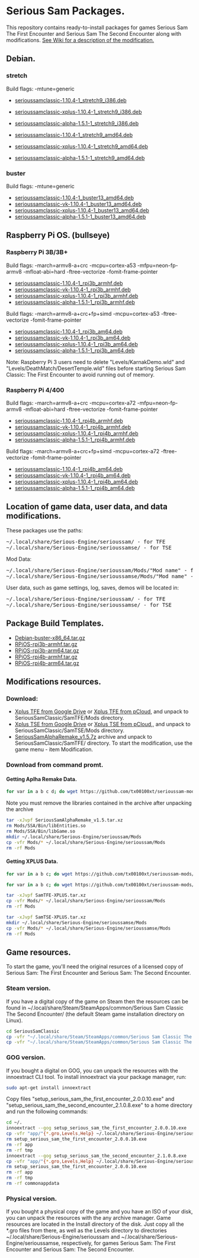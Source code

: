 # Serious Sam Packages.

This repository contains ready-to-install packages for games Serious Sam The First Encounter and Serious Sam The Second Encounter along with modifications.
[See Wiki for a description of the modification.](https://github.com/tx00100xt/serioussam-packages/wiki)

## Debian.

### stretch

Build flags: -mtune=generic

* [serioussamclassic-1.10.4-1_stretch9_i386.deb](https://github.com/tx00100xt/serioussam-packages/raw/main/Debian/stretch/i386/serioussamclassic-1.10.4-1_stretch9_i386.deb)   
* [serioussamclassic-xplus-1.10.4-1_stretch9_i386.deb](https://github.com/tx00100xt/serioussam-packages/raw/main/Debian/stretch/i386/serioussamclassic-xplus-1.10.4-1_stretch9_i386.deb)  
* [serioussamclassic-alpha-1.5.1-1_stretch9_i386.deb](https://github.com/tx00100xt/serioussam-packages/raw/main/Debian/stretch/i386/serioussamclassic-alpha-1.5.1-1_stretch9_i386.deb)

* [serioussamclassic-1.10.4-1_stretch9_amd64.deb](https://github.com/tx00100xt/serioussam-packages/raw/main/Debian/stretch/amd64/serioussamclassic-1.10.4-1_stretch9_amd64.deb)   
* [serioussamclassic-xplus-1.10.4-1_stretch9_amd64.deb](https://github.com/tx00100xt/serioussam-packages/raw/main/Debian/stretch/amd64/serioussamclassic-xplus-1.10.4-1_stretch9_amd64.deb)  
* [serioussamclassic-alpha-1.5.1-1_stretch9_amd64.deb](https://github.com/tx00100xt/serioussam-packages/raw/main/Debian/stretch/amd64/serioussamclassic-alpha-1.5.1-1_stretch9_amd64.deb)

### buster

Build flags: -mtune=generic

* [serioussamclassic-1.10.4-1_buster13_amd64.deb](https://github.com/tx00100xt/serioussam-packages/raw/main/Debian/buster/amd64/serioussamclassic-1.10.4-1_buster13_amd64.deb)  
* [serioussamclassic-vk-1.10.4-1_buster13_amd64.deb](https://github.com/tx00100xt/serioussam-packages/raw/main/Debian/buster/amd64/serioussamclassic-vk-1.10.4-1_buster13_amd64.deb)  
* [serioussamclassic-xplus-1.10.4-1_buster13_amd64.deb](https://github.com/tx00100xt/serioussam-packages/raw/main/Debian/buster/amd64/serioussamclassic-xplus-1.10.4-1_buster13_amd64.deb)  
* [serioussamclassic-alpha-1.5.1-1_buster13_amd64.deb](https://github.com/tx00100xt/serioussam-packages/raw/main/Debian/buster/amd64/serioussamclassic-alpha-1.5.1-1_buster13_amd64.deb)

## Raspberry Pi OS. (bullseye)

### Raspberry Pi 3B/3B+

Build flags: -march=armv8-a+crc -mcpu=cortex-a53 -mfpu=neon-fp-armv8 -mfloat-abi=hard -ftree-vectorize -fomit-frame-pointer

* [serioussamclassic-1.10.4-1_rpi3b_armhf.deb](https://github.com/tx00100xt/serioussam-packages/raw/main/RasberryPiOS/RPi3B/armhf/serioussamclassic-1.10.4-1_rpi3b_armhf.deb)  
* [serioussamclassic-vk-1.10.4-1_rpi3b_armhf.deb](https://github.com/tx00100xt/serioussam-packages/raw/main/RasberryPiOS/RPi3B/armhf/serioussamclassic-vk-1.10.4-1_rpi3b_armhf.deb)  
* [serioussamclassic-xplus-1.10.4-1_rpi3b_armhf.deb](https://github.com/tx00100xt/serioussam-packages/raw/main/RasberryPiOS/RPi3B/armhf/serioussamclassic-xplus-1.10.4-1_rpi3b_armhf.deb)  
* [serioussamclassic-alpha-1.5.1-1_rpi3b_armhf.deb](https://github.com/tx00100xt/serioussam-packages/raw/main/RasberryPiOS/RPi3B/armhf/serioussamclassic-alpha-1.5.1-1_rpi3b_armhf.deb)

Build flags: -march=armv8-a+crc+fp+simd -mcpu=cortex-a53 -ftree-vectorize -fomit-frame-pointer

* [serioussamclassic-1.10.4-1_rpi3b_am64.deb](https://github.com/tx00100xt/serioussam-packages/raw/main/RasberryPiOS/RPi3B/arm64/serioussamclassic-1.10.4-1_rpi3b_arm64.deb)  
* [serioussamclassic-vk-1.10.4-1_rpi3b_am64.deb](https://github.com/tx00100xt/serioussam-packages/raw/main/RasberryPiOS/RPi3B/arm64/serioussamclassic-vk-1.10.4-1_rpi3b_arm64.deb)  
* [serioussamclassic-xplus-1.10.4-1_rpi3b_am64.deb](https://github.com/tx00100xt/serioussam-packages/raw/main/RasberryPiOS/RPi3B/arm64/serioussamclassic-xplus-1.10.4-1_rpi3b_arm64.deb)  
* [serioussamclassic-alpha-1.5.1-1_rpi3b_am64.deb](https://github.com/tx00100xt/serioussam-packages/raw/main/RasberryPiOS/RPi3B/arm64/serioussamclassic-alpha-1.5.1-1_rpi3b_arm64.deb)

Note: Raspberry Pi 3 users need to delete "Levels/KarnakDemo.wld" and "Levels/DeathMatch/DesertTemple.wld" files
before starting Serious Sam Classic: The First Encounter to avoid running out of memory.

### Raspberry Pi 4/400

Build flags: -march=armv8-a+crc -mcpu=cortex-a72 -mfpu=neon-fp-armv8 -mfloat-abi=hard -ftree-vectorize -fomit-frame-pointer

* [serioussamclassic-1.10.4-1_rpi4b_armhf.deb](https://github.com/tx00100xt/serioussam-packages/raw/main/RasberryPiOS/RPi4B/armhf/serioussamclassic-1.10.4-1_rpi4b_armhf.deb)  
* [serioussamclassic-vk-1.10.4-1_rpi4b_armhf.deb](https://github.com/tx00100xt/serioussam-packages/raw/main/RasberryPiOS/RPi4B/armhf/serioussamclassic-vk-1.10.4-1_rpi4b_armhf.deb)  
* [serioussamclassic-xplus-1.10.4-1_rpi4b_armhf.deb](https://github.com/tx00100xt/serioussam-packages/raw/main/RasberryPiOS/RPi4B/armhf/serioussamclassic-xplus-1.10.4-1_rpi4b_armhf.deb)  
* [serioussamclassic-alpha-1.5.1-1_rpi4b_armhf.deb](https://github.com/tx00100xt/serioussam-packages/raw/main/RasberryPiOS/RPi4B/armhf/serioussamclassic-alpha-1.5.1-1_rpi4b_armhf.deb)

Build flags: -march=armv8-a+crc+fp+simd -mcpu=cortex-a72 -ftree-vectorize -fomit-frame-pointer

* [serioussamclassic-1.10.4-1_rpi4b_am64.deb](https://github.com/tx00100xt/serioussam-packages/raw/main/RasberryPiOS/RPi4B/arm64/serioussamclassic-1.10.4-1_rpi4b_arm64.deb)  
* [serioussamclassic-vk-1.10.4-1_rpi4b_am64.deb](https://github.com/tx00100xt/serioussam-packages/raw/main/RasberryPiOS/RPi4B/arm64/serioussamclassic-vk-1.10.4-1_rpi4b_arm64.deb)  
* [serioussamclassic-xplus-1.10.4-1_rpi4b_am64.deb](https://github.com/tx00100xt/serioussam-packages/raw/main/RasberryPiOS/RPi4B/arm64/serioussamclassic-xplus-1.10.4-1_rpi4b_arm64.deb)  
* [serioussamclassic-alpha-1.5.1-1_rpi4b_am64.deb](https://github.com/tx00100xt/serioussam-packages/raw/main/RasberryPiOS/RPi4B/arm64/serioussamclassic-alpha-1.5.1-1_rpi4b_arm64.deb)

## Location of game data, user data, and data modifications.

These packages use the paths:
<pre>
~/.local/share/Serious-Engine/serioussam/ - for TFE
~/.local/share/Serious-Engine/serioussamse/ - for TSE
</pre>
Mod Data:
<pre>
~/.local/share/Serious-Engine/serioussam/Mods/"Mod name" - for TFE
~/.local/share/Serious-Engine/serioussamse/Mods/"Mod name" - for TSE
</pre>

User data, such as game settings, log, saves, demos will be located in:
<pre>
~/.local/share/Serious-Engine/serioussam/ - for TFE
~/.local/share/Serious-Engine/serioussamse/ - for TSE
</pre>

## Package Build Templates.

* [Debian-buster-x86_64.tar.gz](https://github.com/tx00100xt/serioussam-packages/raw/main/Templates/Debian-buster-x86_64.tar.gz)  
* [RPiOS-rpi3b-armhf.tar.gz](https://github.com/tx00100xt/serioussam-packages/raw/main/Templates/RPiOS-rpi3b-armhf.tar.gz)  
* [RPiOS-rpi3b-arm64.tar.gz](https://github.com/tx00100xt/serioussam-packages/raw/main/Templates/RPiOS-rpi3b-arm64.tar.gz)  
* [RPiOS-rpi4b-armhf.tar.gz](https://github.com/tx00100xt/serioussam-packages/raw/main/Templates/RPiOS-rpi4b-armhf.tar.gz)  
* [RPiOS-rpi4b-arm64.tar.gz](https://github.com/tx00100xt/serioussam-packages/raw/main/Templates/RPiOS-rpi4b-arm64.tar.gz)  

## Modifications resources.

### Download:
- [Xplus TFE from Google Drive] or [Xplus TFE from pCloud], and unpack to  SeriousSamClassic/SamTFE/Mods directory.
- [Xplus TSE from Google Drive] or [Xplus TSE from pCloud],, and unpack to  SeriousSamClassic/SamTSE/Mods directory.
- [SeriousSamAlphaRemake_v1.5.7z] archive and unpack to  SeriousSamClassic/SamTFE/ directory.
To start the modification, use the game menu - item Modification.

### Download from command promt.
#### Getting Aplha Remake Data.
```bash 
for var in a b c d; do wget https://github.com/tx00100xt/serioussam-mods/raw/main/SamTFE-SSA/SeriousSamAlphaRemake_v1.5.tar.xz.parta$var; done; cat SeriousSamAlphaRemake_v1.5.tar.xz.part* > SeriousSamAlphaRemake_v1.5.tar.xz
```
Note you must remove the libraries contained in the archive after unpacking the archive

```bash
tar -xJvpf SeriousSamAlphaRemake_v1.5.tar.xz 
rm Mods/SSA/Bin/libEntities.so
rm Mods/SSA/Bin/libGame.so
mkdir ~/.local/share/Serious-Engine/serioussam/Mods
cp -vfr Mods/* ~/.local/share/Serious-Engine/serioussam/Mods
rm -rf Mods
```

#### Getting XPLUS Data.
```bash 
for var in a b c; do wget https://github.com/tx00100xt/serioussam-mods/raw/main/SamTFE-XPLUS/SamTFE-XPLUS.tar.xz.parta$var; done; cat SamTFE-XPLUS.tar.xz.part* > SamTFE-XPLUS.tar.xz

for var in a b c; do wget https://github.com/tx00100xt/serioussam-mods/raw/main/SamTSE-XPLUS/SamTSE-XPLUS.tar.xz.parta$var; done; cat SamTSE-XPLUS.tar.xz.part* > SamTSE-XPLUS.tar.xz
```
```bash
tar -xJvpf SamTFE-XPLUS.tar.xz
cp -vfr Mods/* ~/.local/share/Serious-Engine/serioussam/Mods
rm -rf Mods
```
```bash
tar -xJvpf SamTSE-XPLUS.tar.xz
mkdir ~/.local/share/Serious-Engine/serioussamse/Mods
cp -vfr Mods/* ~/.local/share/Serious-Engine/serioussamse/Mods
rm -rf Mods
```

## Game resources.

To start the game, you'll need the original resurces of a licensed copy of Serious Sam: The First Encounter and Serious Sam: The Second Encounter.

### Steam version. 

If you have a digital copy of the game on Steam then the resources can be found in 
~/.local/share/Steam/SteamApps/common/Serious Sam Classic The Second Encounter/ (the default Steam game installation directory on Linux).

```bash 
cd SeriousSamClassic
cp -vfr "~/.local/share/Steam/SteamApps/common/Serious Sam Classic The First Encounter/"{*.gro,Levels,Help} ~/.local/share/Serious-Engine/serioussam
cp -vfr "~/.local/share/Steam/SteamApps/common/Serious Sam Classic The Second Encounter/"{*.gro,Levels,Help} ~/.local/share/Serious-Engine/serioussamse
```

### GOG version.

If you bought a digital on GOG, you can unpack the resources with the innoextract CLI tool. To install innoextract via your package manager, run:

```bash 
sudo apt-get install innoextract
```

Copy files "setup_serious_sam_the_first_encounter_2.0.0.10.exe" and "setup_serious_sam_the_second_encounter_2.1.0.8.exe" 
to a home directory and run the following commands:

```bash 
cd ~/.
innoextract --gog setup_serious_sam_the_first_encounter_2.0.0.10.exe
cp -vfr "app/"{*.gro,Levels,Help} ~/.local/share/Serious-Engine/serioussam
rm setup_serious_sam_the_first_encounter_2.0.0.10.exe
rm -rf app
rm -rf tmp
innoextract --gog setup_serious_sam_the_second_encounter_2.1.0.8.exe
cp -vfr "app/"{*.gro,Levels,Help} ~/.local/share/Serious-Engine/serioussamse
rm setup_serious_sam_the_first_encounter_2.0.0.10.exe
rm -rf app
rm -rf tmp
rm -rf commonappdata
```
### Physical  version.

If you bought a physical copy of the game and you have an ISO of your disk, you can unpack the resources with the any archive manager. 
Game resources are located in the Install directory of the disk. Just copy all the *.gro files from there, 
as well as the Levels directory to directories ~/.local/share/Serious-Engine/serioussam and ~/.local/share/Serious-Engine/serioussamse, respectively, for games Serious Sam: The First Encounter and Serious Sam: The Second Encounter.

[Xplus TFE from Google Drive]: https://drive.google.com/file/d/1MPmibfMCGTWFBSGeFWG3uae0zZzJpiKy/view?usp=sharing "Serious Sam Classic XPLUS Mod"
[Xplus TSE from Google Drive]: https://drive.google.com/file/d/1W_UIeVl7y3ZBroM39FmKdngNZuXC7DKv/view?usp=sharing "Serious Sam Classic XPLUS Mod"
[Xplus TFE from pCloud]: https://e1.pcloud.link/publink/show?code=XZ02gRZ4nhrRGPSfV4aEL4IF8GYySafWVJX "Serious Sam Classic XPLUS Mod"
[Xplus TSE from pCloud]: https://e1.pcloud.link/publink/show?code=XZy2gRZ3D7n8fu83SkhIdB1xRaK7y9pKiry "Serious Sam Classic XPLUS Mod"
[SeriousSamAlphaRemake_v1.5.7z]: https://drive.google.com/file/d/1JZouza6PCpqGbucFYLaMh1oDXmGbb7_6/view?usp=share_link "Serious Sam Classic SSA Mod"

